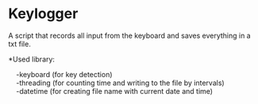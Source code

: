 # Keylogger

A script that records all input from the keyboard and saves everything in a txt file.

*Used library:

&nbsp;&nbsp;&nbsp;&nbsp;-keyboard (for key detection)<br/>
&nbsp;&nbsp;&nbsp;&nbsp;-threading (for counting time and writing to the file by intervals)<br/>
&nbsp;&nbsp;&nbsp;&nbsp;-datetime (for creating file name with current date and time)<br/>
